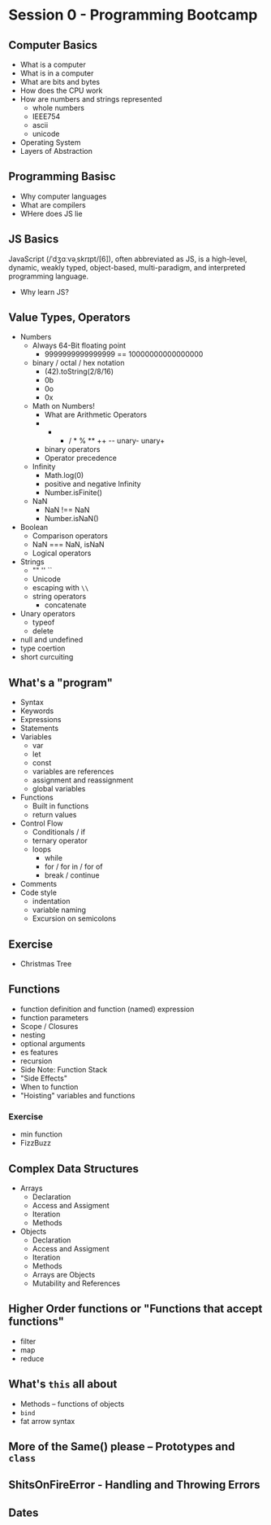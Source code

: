 # Session 0 - Programming Bootcamp

## Computer Basics
- What is a computer
- What is in a computer
- What are bits and bytes
- How does the CPU work
- How are numbers and strings represented
  - whole numbers
  - IEEE754
  - ascii
  - unicode
- Operating System
- Layers of Abstraction

## Programming Basisc
- Why computer languages
- What are compilers
- WHere does JS lie

## JS Basics

  JavaScript (/ˈdʒɑːvəˌskrɪpt/[6]), often abbreviated as JS, is a high-level, dynamic, weakly typed, object-based, multi-paradigm, and interpreted programming language.

- Why learn JS?

## Value Types, Operators
- Numbers
  - Always 64-Bit floating point
    - 9999999999999999 == 10000000000000000
  - binary / octal / hex notation
    - (42).toString(2/8/16)
    - 0b
    - 0o
    - 0x
  - Math on Numbers!
    - What are Arithmetic Operators
    - + - / * % ** ++ -- unary- unary+
    - binary operators
    - Operator precedence
  - Infinity
    - Math.log(0)
    - positive and negative Infinity
    - Number.isFinite()
  - NaN
    - NaN !== NaN
    - Number.isNaN()
- Boolean
  - Comparison operators
  - NaN === NaN, isNaN
  - Logical operators
- Strings
  - "" '' ``
  - Unicode
  - escaping with `\\`
  - string operators
    - concatenate
- Unary operators
  - typeof
  - delete
- null and undefined
- type coertion
- short curcuiting

## What's a "program"
- Syntax
- Keywords
- Expressions
- Statements
- Variables
  - var
  - let
  - const
  - variables are references
  - assignment and reassignment
  - global variables
- Functions
  - Built in functions
  - return values
- Control Flow
  - Conditionals / if
  - ternary operator
  - loops
    - while
    - for / for in / for of
    - break / continue
- Comments
- Code style
  - indentation
  - variable naming
  - Excursion on semicolons

## Exercise

- Christmas Tree

## Functions
- function definition and function (named) expression
- function parameters
- Scope / Closures
- nesting
- optional arguments
- es features
- recursion
- Side Note: Function Stack
- "Side Effects"
- When to function
- "Hoisting" variables and functions

### Exercise
 - min function
 - FizzBuzz

## Complex Data Structures
- Arrays
  - Declaration
  - Access and Assigment
  - Iteration
  - Methods
- Objects
  - Declaration
  - Access and Assigment
  - Iteration
  - Methods
  - Arrays are Objects
  - Mutability and References


## Higher Order functions or "Functions that accept functions"
- filter
- map
- reduce

## What's `this` all about
- Methods – functions of objects
- `bind`
- fat arrow syntax

## More of the Same() please – Prototypes and `class`

## ShitsOnFireError - Handling and Throwing Errors

## Dates
